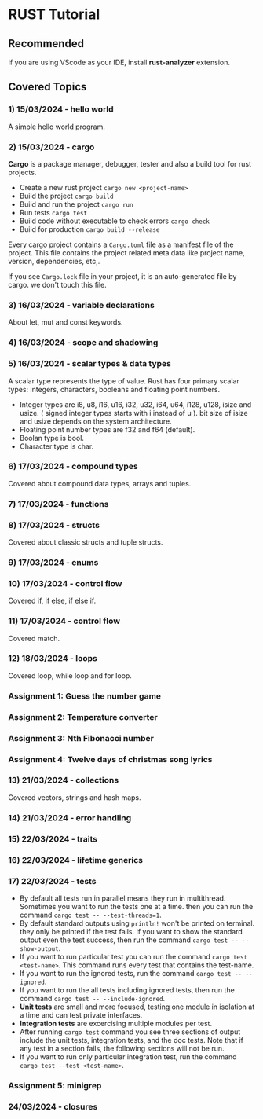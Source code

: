 # RUST Tutorial

## Recommended
If you are using VScode as your IDE, install **rust-analyzer** extension.

## Covered Topics

### 1) 15/03/2024 - hello world
A simple hello world program.

### 2) 15/03/2024 - cargo
**Cargo** is a package manager, debugger, tester and also a build tool for rust projects.

- Create a new rust project ```cargo new <project-name>```
- Build the project ```cargo build```
- Build and run the project ```cargo run```
- Run tests ```cargo test```
- Build code without executable to check errors ```cargo check```
- Build for production ```cargo build --release```

Every cargo project contains a ```Cargo.toml``` file as a manifest file of the project. This file contains the project related meta data like project name, version, dependencies, etc,.

If you see ```Cargo.lock``` file in your project, it is an auto-generated file by cargo. we don't touch this file.

### 3) 16/03/2024 - variable declarations
About let, mut and const keywords.

### 4) 16/03/2024 - scope and shadowing

### 5) 16/03/2024 - scalar types & data types
A scalar type represents the type of value. Rust has four primary scalar types: integers, characters, booleans and floating point numbers.

- Integer types are i8, u8, i16, u16, i32, u32, i64, u64, i128, u128, isize and usize. ( signed integer types starts with i instead of u ). bit size of isize and usize depends on the system architecture.
- Floating point number types are f32 and f64 (default).
- Boolan type is bool.
- Character type is char.

### 6) 17/03/2024 - compound types
Covered about compound data types, arrays and tuples.

### 7) 17/03/2024 - functions

### 8) 17/03/2024 - structs
Covered about classic structs and tuple structs.

### 9) 17/03/2024 - enums

### 10) 17/03/2024 - control flow
Covered if, if else, if else if.

### 11) 17/03/2024 - control flow
Covered match.

### 12) 18/03/2024 - loops
Covered loop, while loop and for loop.

### Assignment 1: Guess the number game

### Assignment 2: Temperature converter

### Assignment 3: Nth Fibonacci number

### Assignment 4: Twelve days of christmas song lyrics

### 13) 21/03/2024 - collections
Covered vectors, strings and hash maps.

### 14) 21/03/2024 - error handling

### 15) 22/03/2024 - traits

### 16) 22/03/2024 - lifetime generics

### 17) 22/03/2024 - tests
- By default all tests run in parallel means they run in multithread. Sometimes you want to run the tests one at a time. then you can run the command ```cargo test -- --test-threads=1```.
- By default standard outputs using ```println!``` won't be printed on terminal. they only be printed if the test fails. If you want to show the standard output even the test success, then run the command ```cargo test -- --show-output```.
- If you want to run particular test you can run the command ```cargo test <test-name>```. This command runs every test that contains the test-name.
- If you want to run the ignored tests, run the command ```cargo test -- --ignored```.
- If you want to run the all tests including ignored tests, then run the command ```cargo test -- --include-ignored```.
- **Unit tests** are small and more focused, testing one module in isolation at a time and can test private interfaces.
- **Integration tests** are excercising multiple modules per test.
- After running ```cargo test``` command you see three sections of output include the unit tests, integration tests, and the doc tests. Note that if any test in a section fails, the following sections will not be run.
- If you want to run only particular integration test, run the command ```cargo test --test <test-name>```.

### Assignment 5: minigrep

### 24/03/2024 - closures
